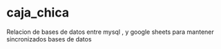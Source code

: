 # caja_chica
Relacion de bases de datos entre mysql , y google sheets para mantener sincronizados bases de datos 
